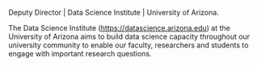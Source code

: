 Deputy Director | Data Science Institute | University of Arizona.

The Data Science Institute (https://datascience.arizona.edu) at the University of Arizona aims to build data science capacity throughout our university community to enable our faculty, researchers and students to engage with important research questions.
 


<!---
maliaca/maliaca is a ✨ special ✨ repository because its `README.md` (this file) appears on your GitHub profile.
You can click the Preview link to take a look at your changes.
--->
